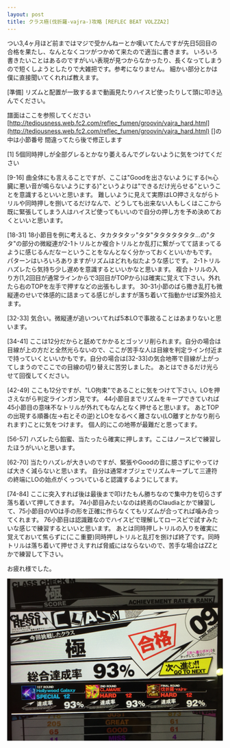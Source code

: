 ```yaml
---
layout: post
title: クラス極(伐折羅-vajra-)攻略 [REFLEC BEAT VOLZZA2]
---
```


つい3,4ヶ月ほど前まではマジで受かんねーとか嘆いてたんですが先日5回目の合格を果たし、なんとなくコツがつかめて来たので適当に書きます。
いろいろ書きたいことはあるのですがいい表現が見つからなかったり、長くなってしまうので短くしようとしたりで大雑把です。参考になりません。
細かい部分とかは僕に直接聞いてくれれば教えます。

[準備]
リズムと配置が一致するまで動画見たりハイスピ使ったりして頭に叩き込んでください。

譜面はここを参照してください
[http://tediousness.web.fc2.com/reflec_fumen/groovin/vajra_hard.html](http://tediousness.web.fc2.com/reflec_fumen/groovin/vajra_hard.html)
[]の中は小節番号 間違ってたら後で修正します

[1]
5個同時押しが全部グレるとかなり萎えるんでグレないように気をつけてください

[9-16]
曲全体にも言えることですが、ここは"Goodを出さないようにする(≒心臓に悪い音が鳴らないようにする)"というよりは"できるだけ光らせる"ということを意識するといいと思います。
難しいように見えて実際はLO押さえながらトリルや同時押しを捌いてるだけなんで、どうしても出来ない人もしくはここから既に緊張してしまう人はハイスピ使ってもいいので自分の押し方を予め決めておくといいと思います。

[18-31]
18小節目を例に考えると、タカタタタッ"タタ"タタタタタタタ...の"タタ"の部分の微縦連が2-1トリルとか複合トリルとか乱打に繋がってて詰まってるように感じるんだなーということをなんとなく分かっておくといいかもです。
パターンはいろいろありますがリズムはどれも似たような感じです。
2-1トリルハズレたら気持ち少し遅めを意識するといいかなと思います。
複合トリルの入り方(1,2回目が通常ラインからで3回目がTOPから)は確実に覚えて下さい。外れたら右のTOPを左手で押すなどの出張もします。
30-31小節のばら撒き乱打も微縦連のせいで体感的に詰まってる感じがしますが落ち着いて指動かせば案外拾えます。

[32-33]
気合い。微縦連が追いついてれば5本LOで事故ることはあまりないと思います。

[34-41]
ここは12分だからと舐めてかかるとゴッソリ削られます。自分の場合は目線が上の方だと全然光らないので、ここが苦手な人は目線を判定ライン付近まで持っていくといいかもです。自分の場合は[32-33]の気合地帯で目線が上がってしまうのでここでの目線の切り替えに苦労しました。
あとはできるだけ光らせて回復してください。

[42-49]
ここも12分ですが、"LO拘束"であることに気をつけて下さい。LOを押さえながら判定ラインガン見です。
44小節目までリズムをキープできていれば45小節目の意味不なトリルが外れてもなんとなく押せると思います。
あとTOPの出現する順番(左→右とその逆)とLOをなるべく離さない(LO離すとかなり削られます)ことに気をつけます。
個人的にこの地帯が最難だと思ってます。

[56-57]
ハズレたら餡蜜、当たったら確実に押します。ここはノースピで練習したほうがいいと思います。

[62-70]
当たりハズレが大きいのですが、緊張やGoodの音に臆さずにやってけば大きく減らないと思います。
自分は通常オブジェでリズムキープして三連符の終端にLOの始点がくっついていると認識するようにしてます。

[74-84]
ここに突入すれば後は最後まで叩けたもん勝ちなので集中力を切らさず落ち着いて押してきます。
74小節目みたいなのは終焉のClaudiaとかで練習して、75小節目のVOは手の形を正確に作らなくてもリズムが合ってれば噛み合ってくれます。
76小節目は認識難なのでハイスピで理解してロースピで試すみたいな感じで練習するといいと思います。
あとは同時押しトリルの入りを確実に覚えておいて焦らずに(ここ重要)同時押しトリルと乱打を捌けば終了です。同時トリルは落ち着いて押せさえすれば脅威にはならないので、苦手な場合はZZとかで練習して下さい。


お疲れ様でした。

![images/IMG_9276.JPG](images/IMG_9276.JPG)
